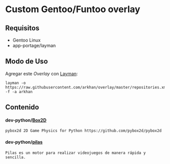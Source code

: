 Custom Gentoo/Funtoo overlay
=======================

Requisitos
------------
- Gentoo Linux
- app-portage/layman

Modo de Uso
-----
Agregar este *Overlay* con [Layman](http://layman.sourceforge.net/):

    layman -o https://raw.githubusercontent.com/arkhan/overlay/master/repositories.xml -f -a arkhan

Contenido
---------
#### dev-python/[Box2D](https://github.com/pybox2d/pybox2d.git)
    pybox2d 2D Game Physics for Python https://github.com/pybox2d/pybox2d
#### dev-python/[pilas](https://github.com/hugoruscitti/pilas)
    Pilas es un motor para realizar videojuegos de manera rápida y sencilla.
